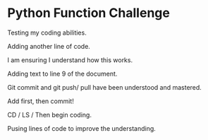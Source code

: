 # Python Function Challenge

Testing my coding abilities.

Adding another line of code.

I am ensuring I understand how this works. 

Adding text to line 9 of the document.

Git commit and git push/ pull have been understood and mastered. 

Add first, then commit!

CD / LS / Then begin coding. 

Pusing lines of code to improve the understanding. 


